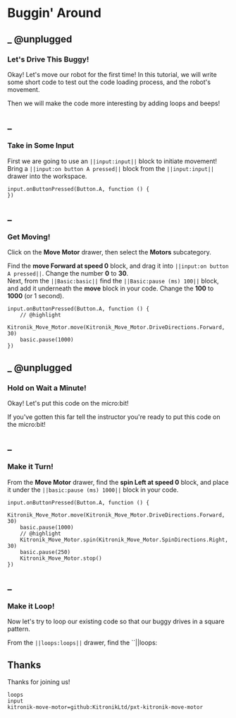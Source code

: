 # Buggin' Around

## _ @unplugged
### Let's Drive This Buggy!
Okay! Let's move our robot for the first time! In this tutorial, we will write some short code to test out the code loading process, and the robot's movement.  

Then we will make the code more interesting by adding loops and beeps!

## _
### Take in Some Input
First we are going to use an ``||input:input||`` block to initiate movement! Bring a ``||input:on button A pressed||`` block from the ``||input:input||`` drawer into the workspace.  

```blocks
input.onButtonPressed(Button.A, function () {
})
```

## _
### Get Moving!
Click on the **Move Motor** drawer, then select the **Motors** subcategory.  

Find the **move Forward at speed 0** block, and drag it into ``||input:on button A pressed||``. Change the number **0** to **30**.  
Next, from the ``||Basic:basic||`` find the ``||Basic:pause (ms) 100||`` block, and add it underneath the **move** block in your code. Change the **100** to **1000** (or 1 second).

```blocks
input.onButtonPressed(Button.A, function () {
    // @highlight
    Kitronik_Move_Motor.move(Kitronik_Move_Motor.DriveDirections.Forward, 30)
    basic.pause(1000)
})
```
## _ @unplugged
### Hold on Wait a Minute!
Okay! Let's put this code on the micro:bit!  

If you've gotten this far tell the instructor you're ready to put this code on the micro:bit!

## _
### Make it Turn!
From the **Move Motor** drawer, find the **spin Left at speed 0** block, and place it under the ``||basic:pause (ms) 1000||`` block in your code.  

```blocks
input.onButtonPressed(Button.A, function () {
    Kitronik_Move_Motor.move(Kitronik_Move_Motor.DriveDirections.Forward, 30)
    basic.pause(1000)
    // @highlight
    Kitronik_Move_Motor.spin(Kitronik_Move_Motor.SpinDirections.Right, 30)
    basic.pause(250)
    Kitronik_Move_Motor.stop()
})
```

## _
### Make it Loop!
Now let's try to loop our existing code so that our buggy drives in a square pattern.  

From the ``||loops:loops||`` drawer, find the ``||loops:

## Thanks
Thanks for joining us!

```package
loops
input
kitronik-move-motor=github:KitronikLtd/pxt-kitronik-move-motor
```